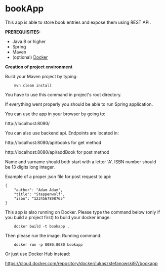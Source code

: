 # bookApp

This app is able to store book entries and expose them using REST API.

**PREREQUISITES:**
- Java 8 or higher
- Spring
- Maven
- (optional) [Docker](https://www.docker.com)

**Creation of project environment**

Build your Maven project by typing:
    
    
        mvn clean install


You have to use this command in project's root directory.

If everything went properly you should be able to run Spring application.

You can use the app in your browser by going to:

    
http://localhost:8080/


You can also use backend api. Endpoints are located in:

    
http://localhost:8080/api/books for get method


http://localhost:8080/api/addBook for post method


Name and surname should both start with a letter 'A'. ISBN number should be 13 digits long integer.

Example of a proper json file for post request to api: 

    {
        "author": "Adam Adam",
        "title": "Steppenwolf",
        "isbn": "1234567898765"
    }

This app is also running on Docker. Please type the command below (only if you build a project first) to build your docker image:

    
        docker build -t bookapp .
        
        
Then please run the image. Running command:

    
        docker run -p 8080:8080 bookapp
        
        
Or just use Docker Hub instead:


https://cloud.docker.com/repository/docker/lukaszstefanowski97/bookapp


